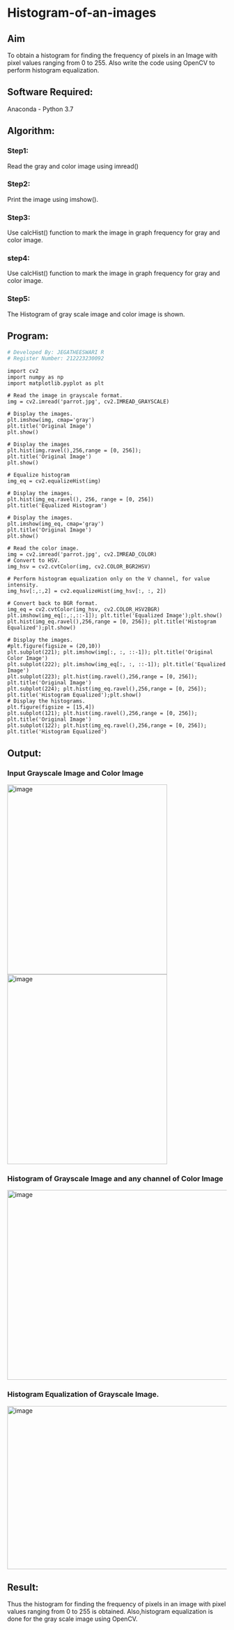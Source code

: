 # Histogram-of-an-images
## Aim
To obtain a histogram for finding the frequency of pixels in an Image with pixel values ranging from 0 to 255. Also write the code using OpenCV to perform histogram equalization.

## Software Required:
Anaconda - Python 3.7

## Algorithm:
### Step1:
Read the gray and color image using imread()

### Step2:
Print the image using imshow().



### Step3:
Use calcHist() function to mark the image in graph frequency for gray and color image.

### step4:
Use calcHist() function to mark the image in graph frequency for gray and color image.

### Step5:
The Histogram of gray scale image and color image is shown.


## Program:
```python
# Developed By: JEGATHEESWARI R
# Register Number: 212223230092
```
```
import cv2
import numpy as np
import matplotlib.pyplot as plt

# Read the image in grayscale format.
img = cv2.imread('parrot.jpg', cv2.IMREAD_GRAYSCALE)

# Display the images.
plt.imshow(img, cmap='gray')
plt.title('Original Image')
plt.show()

# Display the images
plt.hist(img.ravel(),256,range = [0, 256]);
plt.title('Original Image')
plt.show()

# Equalize histogram
img_eq = cv2.equalizeHist(img)

# Display the images.
plt.hist(img_eq.ravel(), 256, range = [0, 256])
plt.title('Equalized Histogram')

# Display the images.
plt.imshow(img_eq, cmap='gray')
plt.title('Original Image')
plt.show()

# Read the color image.
img = cv2.imread('parrot.jpg', cv2.IMREAD_COLOR)
# Convert to HSV.
img_hsv = cv2.cvtColor(img, cv2.COLOR_BGR2HSV)

# Perform histogram equalization only on the V channel, for value intensity.
img_hsv[:,:,2] = cv2.equalizeHist(img_hsv[:, :, 2])

# Convert back to BGR format.
img_eq = cv2.cvtColor(img_hsv, cv2.COLOR_HSV2BGR)
plt.imshow(img_eq[:,:,::-1]); plt.title('Equalized Image');plt.show()
plt.hist(img_eq.ravel(),256,range = [0, 256]); plt.title('Histogram Equalized');plt.show()

# Display the images.
#plt.figure(figsize = (20,10))
plt.subplot(221); plt.imshow(img[:, :, ::-1]); plt.title('Original Color Image')
plt.subplot(222); plt.imshow(img_eq[:, :, ::-1]); plt.title('Equalized Image')
plt.subplot(223); plt.hist(img.ravel(),256,range = [0, 256]); plt.title('Original Image')
plt.subplot(224); plt.hist(img_eq.ravel(),256,range = [0, 256]); plt.title('Histogram Equalized');plt.show()
# Display the histograms.
plt.figure(figsize = [15,4])
plt.subplot(121); plt.hist(img.ravel(),256,range = [0, 256]); plt.title('Original Image')
plt.subplot(122); plt.hist(img_eq.ravel(),256,range = [0, 256]); plt.title('Histogram Equalized')

```
## Output:
### Input Grayscale Image and Color Image

<img width="367" height="435" alt="image" src="https://github.com/user-attachments/assets/4edd70a3-2335-4743-9ae0-5285330c7183" />
<img width="367" height="435" alt="image" src="https://github.com/user-attachments/assets/7cd2dcb1-ecd7-4813-9a1d-cb661cd84705" />


### Histogram of Grayscale Image and any channel of Color Image

<img width="556" height="435" alt="image" src="https://github.com/user-attachments/assets/ebd04b24-841c-430a-8427-76aa32b8749d" />



### Histogram Equalization of Grayscale Image.
<img width="1214" height="374" alt="image" src="https://github.com/user-attachments/assets/a8930e4a-c6c0-452b-906e-ff305f92253c" />




## Result: 
Thus the histogram for finding the frequency of pixels in an image with pixel values ranging from 0 to 255 is obtained. Also,histogram equalization is done for the gray scale image using OpenCV.
